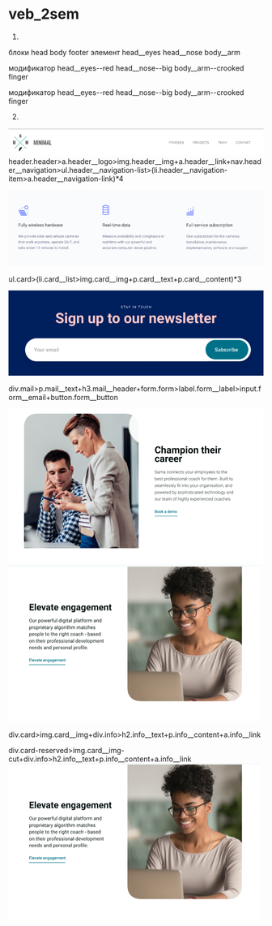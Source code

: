 # veb_2sem


1)
блоки head body footer
элемент head__eyes head__nose body__arm

модификатор head__eyes--red head__nose--big body__arm--crooked finger

модификатор head__eyes--red head__nose--big body__arm--crooked finger

2)
![Alt text](g.img/1.png)
header.header>a.header__logo>img.header__img+a.header__link+nav.header__navigation>ul.header__navigation-list>(li.header__navigation-item>a.header__navigation-link)*4

![Alt text](g.img/2.png)

ul.card>(li.card__list>img.card__img+p.card__text+p.card__content)*3


![Alt text](g.img/3.png)

div.mail>p.mail__text+h3.mail__header+form.form>label.form__label>input.form__email+button.form__button



![Alt text](g.img/4-5.png)
![Alt text](g.img/5-4.png)

div.card>img.card__img+div.info>h2.info__text+p.info__content+a.info__link

div.card-reserved>img.card__img-cut+div.info>h2.info__text+p.info__content+a.info__link
![Alt text](g.img/5-4.png)




